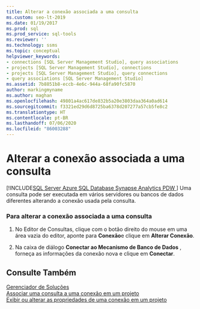```yaml
---
title: Alterar a conexão associada a uma consulta
ms.custom: seo-lt-2019
ms.date: 01/19/2017
ms.prod: sql
ms.prod_service: sql-tools
ms.reviewer: ''
ms.technology: ssms
ms.topic: conceptual
helpviewer_keywords:
- connections [SQL Server Management Studio], query associations
- projects [SQL Server Management Studio], connections
- projects [SQL Server Management Studio], query connections
- query associations [SQL Server Management Studio]
ms.assetid: 7b8851b8-eccb-4e6c-944a-68fa90fc5870
author: markingmyname
ms.author: maghan
ms.openlocfilehash: 49801a4ac617de832b5a20e3803daa364a0ad614
ms.sourcegitcommit: f3321ed29d6d8725ba6378d207277a57cb5fe8c2
ms.translationtype: HT
ms.contentlocale: pt-BR
ms.lasthandoff: 07/06/2020
ms.locfileid: "86003288"
---
```

# <a name="change-the-connection-associated-with-a-query"></a>Alterar a conexão associada a uma consulta
[!INCLUDE[SQL Server Azure SQL Database Synapse Analytics PDW ](../../includes/applies-to-version/sql-asdb-asdbmi-asa-pdw.md)]
Uma consulta pode ser executada em vários servidores ou bancos de dados diferentes alterando a conexão usada pela consulta.  
  
### <a name="to-change-the-connection-associated-with-a-query"></a>Para alterar a conexão associada a uma consulta  
  
1.  No Editor de Consultas, clique com o botão direito do mouse em uma área vazia do editor, aponte para **Conexão**e clique em **Alterar Conexão**.  
  
2.  Na caixa de diálogo **Conectar ao Mecanismo de Banco de Dados** , forneça as informações da conexão nova e clique em **Conectar**.  
  
## <a name="see-also"></a>Consulte Também  
[Gerenciador de Soluções](../../ssms/solution/solution-explorer.md)  
[Associar uma consulta a uma conexão em um projeto](../../ssms/solution/associate-a-query-with-a-connection-in-a-project.md)  
[Exibir ou alterar as propriedades de uma conexão em um projeto](../../ssms/solution/view-or-change-the-properties-of-a-connection-in-a-project.md)  
  
